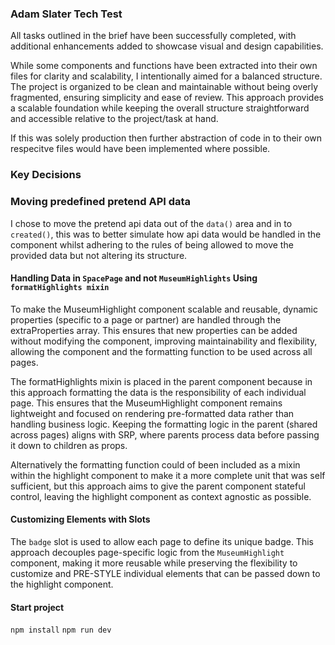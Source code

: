 ### Adam Slater Tech Test
All tasks outlined in the brief have been successfully completed, with additional enhancements added to showcase visual and design capabilities.

While some components and functions have been extracted into their own files for clarity and scalability, I intentionally aimed for a balanced structure. The project is organized to be clean and maintainable without being overly fragmented, ensuring simplicity and ease of review. This approach provides a scalable foundation while keeping the overall structure straightforward and accessible relative to the project/task at hand.

If this was solely production then further abstraction of code in to their own respecitve files would have been implemented where possible. 

### Key Decisions

### Moving predefined pretend API data
I chose to move the pretend api data out of the `data()` area and in to `created()`, this was to better simulate how api data would be handled in the component whilst adhering to the rules of being allowed to move the provided data but not altering its structure.

#### Handling Data in `SpacePage` and not `MuseumHighlights` Using `formatHighlights mixin`
To make the MuseumHighlight component scalable and reusable, dynamic properties (specific to a page or partner) are handled through the extraProperties array. This ensures that new properties can be added without modifying the component, improving maintainability and flexibility, allowing the component and the formatting function to be used across all pages.

The formatHighlights mixin is placed in the parent component because in this approach formatting the data is the responsibility of each individual page. This ensures that the MuseumHighlight component remains lightweight and focused on rendering pre-formatted data rather than handling business logic. Keeping the formatting logic in the parent (shared across pages) aligns with SRP, where parents process data before passing it down to children as props.

Alternatively the formatting function could of been included as a mixin within the highlight component to make it a more complete unit that was self sufficient, but this approach aims to give the parent component stateful control, leaving the highlight component as context agnostic as possible.

#### Customizing Elements with Slots
The `badge` slot is used to allow each page to define its unique badge. This approach decouples page-specific logic from the `MuseumHighlight` component, making it more reusable while preserving the flexibility to customize and PRE-STYLE individual elements that can be passed down to the highlight component.

#### Start project
`npm install`
`npm run dev`